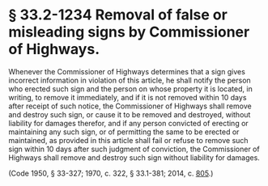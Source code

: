 # § 33.2-1234 Removal of false or misleading signs by Commissioner of Highways.

<p>Whenever the Commissioner of Highways determines that a sign gives incorrect information in violation of this article, he shall notify the person who erected such sign and the person on whose property it is located, in writing, to remove it immediately, and if it is not removed within 10 days after receipt of such notice, the Commissioner of Highways shall remove and destroy such sign, or cause it to be removed and destroyed, without liability for damages therefor, and if any person convicted of erecting or maintaining any such sign, or of permitting the same to be erected or maintained, as provided in this article shall fail or refuse to remove such sign within 10 days after such judgment of conviction, the Commissioner of Highways shall remove and destroy such sign without liability for damages.</p><p>(Code 1950, § 33-327; 1970, c. 322, § 33.1-381; 2014, c. <a href='http://lis.virginia.gov/000/hb311c.pdf'>805</a>.)</p>
